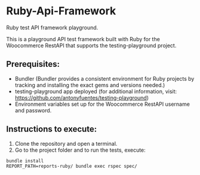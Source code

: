 # Ruby-Api-Framework
Ruby test API framework playground.

This is a playground API test framework built with Ruby for the Woocommerce RestAPI that supports the testing-playground project.

## Prerequisites:
* Bundler (Bundler provides a consistent environment for Ruby projects by tracking and installing the exact gems and versions needed.)
* testing-playground app deployed (for additional information, visit: https://github.com/antonyfuentes/testing-playground)
* Environment variables set up for the Woocommerce RestAPI username and password.

## Instructions to execute:
1. Clone the repository and open a terminal.
2. Go to the project folder and to run the tests, execute:
```
bundle install
REPORT_PATH=reports-ruby/ bundle exec rspec spec/
```
